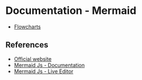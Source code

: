# Documentation - Mermaid

- [Flowcharts](./flowcharts/README.md)


## References

- [Official website](https://mermaid.js.org/)
- [Mermaid Js - Documentation](https://mermaid.js.org/intro/)
- [Mermaid Js - Live Editor](https://mermaid.live/)
